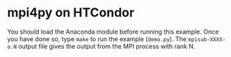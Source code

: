 # mpi4py on HTCondor

You should load the Anaconda module before running this example.  Once you have
done so, type `make` to run the example (`demo.py`).  The `mpisub-XXXX-o.N`
output file gives the output from the MPI process with rank N.

